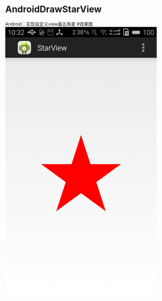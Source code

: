 # AndroidDrawStarView
Android：实现自定义view画五角星
#效果图
![画五角星](https://github.com/Ericsongyl/AndroidDrawStarView/blob/master/device-2016-12-13-103128.png)
